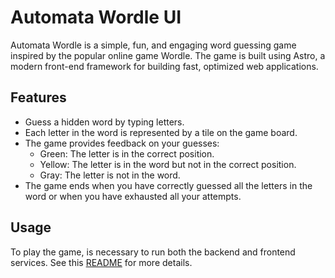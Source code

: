 # Automata Wordle UI
Automata Wordle is a simple, fun, and engaging word guessing game inspired by the popular online game Wordle. The game is built using Astro, a modern front-end framework for building fast, optimized web applications.  

## Features
- Guess a hidden word by typing letters.
- Each letter in the word is represented by a tile on the game board.
- The game provides feedback on your guesses:
  - Green: The letter is in the correct position.
  - Yellow: The letter is in the word but not in the correct position.
  - Gray: The letter is not in the word.
- The game ends when you have correctly guessed all the letters in the word or when you have exhausted all your attempts.

## Usage
To play the game, is necessary to run both the backend and frontend services. See this [README](https://github.com/NastMz/Automata-Wordle/blob/main/README.md) for more details.